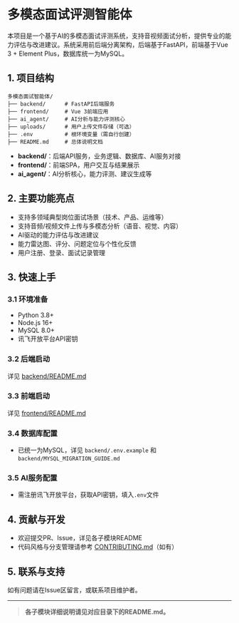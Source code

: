 # 多模态面试评测智能体

本项目是一个基于AI的多模态面试评测系统，支持音视频面试分析，提供专业的能力评估与改进建议。系统采用前后端分离架构，后端基于FastAPI，前端基于Vue 3 + Element Plus，数据库统一为MySQL。

## 1. 项目结构

```
多模态面试智能体/
├── backend/      # FastAPI后端服务
├── frontend/     # Vue 3前端应用
├── ai_agent/     # AI分析与能力评测核心
├── uploads/      # 用户上传文件存储（可选）
├── .env          # 根环境变量（需自行创建）
├── README.md     # 总体说明文档
```

- **backend/**：后端API服务，业务逻辑、数据库、AI服务对接
- **frontend/**：前端SPA，用户交互与结果展示
- **ai_agent/**：AI分析核心，能力评测、建议生成等

## 2. 主要功能亮点

- 支持多领域典型岗位面试场景（技术、产品、运维等）
- 支持音频/视频文件上传与多模态分析（语音、视觉、内容）
- AI驱动的能力评估与改进建议
- 能力雷达图、评分、问题定位与个性化反馈
- 用户注册、登录、面试记录管理

## 3. 快速上手

### 3.1 环境准备
- Python 3.8+
- Node.js 16+
- MySQL 8.0+
- 讯飞开放平台API密钥

### 3.2 后端启动
详见 [backend/README.md](backend/README.md)

### 3.3 前端启动
详见 [frontend/README.md](frontend/README.md)

### 3.4 数据库配置
- 已统一为MySQL，详见 `backend/.env.example` 和 `backend/MYSQL_MIGRATION_GUIDE.md`

### 3.5 AI服务配置
- 需注册讯飞开放平台，获取API密钥，填入`.env`文件

## 4. 贡献与开发

- 欢迎提交PR、Issue，详见各子模块README
- 代码风格与分支管理请参考 [CONTRIBUTING.md](CONTRIBUTING.md)（如有）

## 5. 联系与支持

如有问题请在Issue区留言，或联系项目维护者。

---

> **各子模块详细说明请见对应目录下的README.md。**
